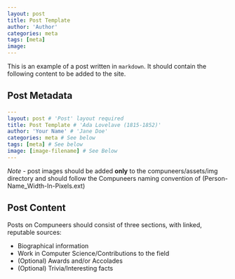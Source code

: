 ```yaml
---
layout: post
title: Post Template
author: 'Author'
categories: meta
tags: [meta]
image:
---
```


This is an example of a post written in `markdown`. It should contain the following content to be added to the site.

## Post Metadata

```yaml
---
layout: post # 'Post' layout required
title: Post Template # 'Ada Lovelave (1815-1852)'
author: 'Your Name' # 'Jane Doe'
categories: meta # See below
tags: [meta] # See below
image: [image-filename] # See Below
---

```

_Note_ - post images should be added **only** to the compuneers/assets/img directory and should follow the Compuneers naming convention of (Person-Name_Width-In-Pixels.ext)

## Post Content

Posts on Compuneers should consist of three sections, with linked, reputable sources:

- Biographical information
- Work in Computer Science/Contributions to the field
- (Optional) Awards and/or Accolades
- (Optional) Trivia/Interesting facts
